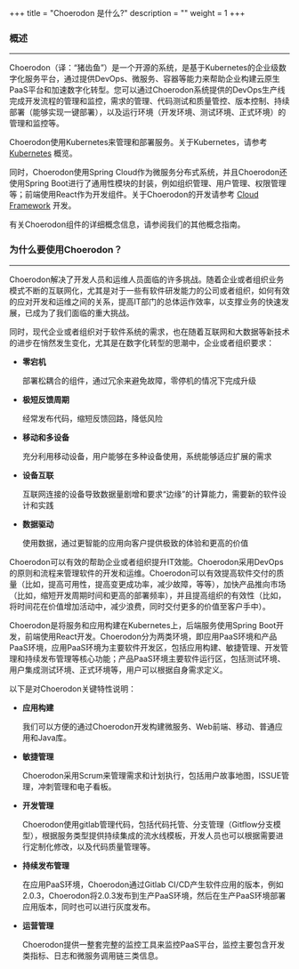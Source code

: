 +++
title = "Choerodon 是什么?"
description = ""
weight = 1
+++

### 概述
- - -

Choerodon（译：“猪齿鱼”）是一个开源的系统，是基于Kubernetes的企业级数字化服务平台，通过提供DevOps、微服务、容器等能力来帮助企业构建云原生PaaS平台和加速数字化转型。您可以通过Choerodon系统提供的DevOps生产线完成开发流程的管理和监控，需求的管理、代码测试和质量管控、版本控制、持续部署（能够实现一键部署），以及运行环境（开发环境、测试环境、正式环境）的管理和监控等。

Choerodon使用Kubernetes来管理和部署服务。关于Kubernetes，请参考[Kubernetes](https://kubernetes.io/docs/concepts/overview/what-is-kubernetes/) 概览。

同时，Choerodon使用Spring Cloud作为微服务分布式系统，并且Choerodon还使用Spring Boot进行了通用性模块的封装，例如组织管理、用户管理、权限管理等；前端使用React作为开发组件。关于Choerodon的开发请参考 [Cloud Framework](/docs/microservice-application-framework) 开发。

有关Choerodon组件的详细概念信息，请参阅我们的其他概念指南。

### 为什么要使用Choerodon？
- - -

Choerodon解决了开发人员和运维人员面临的许多挑战。随着企业或者组织业务模式不断的互联网化，尤其是对于一些有软件研发能力的公司或者组织，如何有效的应对开发和运维之间的关系，提高IT部门的总体运作效率，以支撑业务的快速发展，已成为了我们面临的重大挑战。

同时，现代企业或者组织对于软件系统的需求，也在随着互联网和大数据等新技术的进步在悄然发生变化，尤其是在数字化转型的思潮中，企业或者组织要求：

- **零宕机**

    部署松耦合的组件，通过冗余来避免故障，零停机的情况下完成升级

- **极短反馈周期**

    经常发布代码，缩短反馈回路，降低风险

- **移动和多设备**

    充分利用移动设备，用户能够在多种设备使用，系统能够适应扩展的需求

- **设备互联**

    互联网连接的设备导致数据量剧增和要求“边缘”的计算能力，需要新的软件设计和实践

- **数据驱动**

    使用数据，通过更智能的应用向客户提供极致的体验和更高的价值


Choerodon可以有效的帮助企业或者组织提升IT效能。Choerodon采用DevOps的原则和流程来管理软件的开发和运维。Choerodon可以有效提高软件交付的质量（比如，提高可用性，提高变更成功率，减少故障，等等），加快产品推向市场（比如，缩短开发周期时间和更高的部署频率），并且提高组织的有效性（比如，将时间花在价值增加活动中，减少浪费，同时交付更多的价值至客户手中）。

Choerodon是将服务和应用构建在Kubernetes上，后端服务使用Spring Boot开发，前端使用React开发。Choerodon分为两类环境，即应用PaaS环境和产品PaaS环境，应用PaaS环境为主要软件开发区，包括应用构建、敏捷管理、开发管理和持续发布管理等核心功能；产品PaaS环境主要软件运行区，包括测试环境、用户集成测试环境、正式环境等，用户可以根据自身需求定义。

以下是对Choerodon关键特性说明：

- **应用构建**

    我们可以方便的通过Choerodon开发构建微服务、Web前端、移动、普通应用和Java库。

- **敏捷管理**

    Choerodon采用Scrum来管理需求和计划执行，包括用户故事地图，ISSUE管理，冲刺管理和电子看板。

- **开发管理**

    Choerodon使用gitlab管理代码，包括代码托管、分支管理（Gitflow分支模型），根据服务类型提供持续集成的流水线模板，开发人员也可以根据需要进行定制化修改，以及代码质量管理等。

- **持续发布管理**

    在应用PaaS环境，Choerodon通过Gitlab CI/CD产生软件应用的版本，例如2.0.3，Choerodon将2.0.3发布到生产PaaS环境，然后在生产PaaS环境部署应用版本，同时也可以进行灰度发布。

- **运营管理**

    Choerodon提供一整套完整的监控工具来监控PaaS平台，监控主要包含开发类指标、日志和微服务调用链三类信息。

